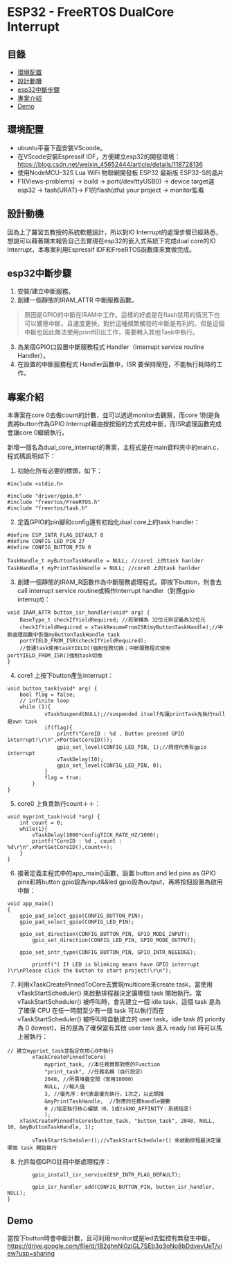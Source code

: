 # ESP32 - FreeRTOS DualCore Interrupt 
## 目錄
 - [環境配置](#環境配置)
 - [設計動機](#設計動機)
 - [esp32中斷步驟](#esp32中斷步驟)
 - [專案介紹](#專案介紹)
 - [Demo](#Demo)
## 環境配置
* ubuntu平臺下面安裝VScoode。
* 在VScode安裝Espressif IDF，方便建立esp32的開發環境：
https://blog.csdn.net/weixin_45652444/article/details/118728136
* 使用NodeMCU-32S Lua WiFi 物聯網開發板 ESP32 最新版 ESP32-S的晶片
* F1(Views-problems) -> build -> port(/dev/ttyUSB0) -> device target選esp32 -> fash(URAT)-> F1的flash(dfu) your project -> monitor監看
## 設計動機
因為上了羅習五教授的系統軟體設計，所以對IO Interrupt的處理步驟已經熟悉，想說可以藉著期末報告自己去實現在esp32的嵌入式系統下完成dual core的IO Interrupt，本專案利用Espressif IDF和FreeRTOS函數庫來實做完成。
## esp32中斷步驟
1. 安裝/建立中斷服務。
2. 創建一個靜態的IRAM_ATTR 中斷服務函數。
> 原因是GPIO的中斷在IRAM中工作。這樣的好處是在flash禁用的情況下也可以響應中斷。且速度更快，對於這種頻繁觸發的中斷是有利的。但是這個中斷也因此無法使用printf印出工作，需要轉入其他Task中執行。
3. 為某個GPIO口設置中斷服務程式 Handler（interrupt service routine Handler）。
4. 在設置的中斷服務程式 Handler函數中，ISR 要保持簡短，不能執行耗時的工作。
## 專案介紹
本專案在core 0去做count的計數，並可以透過monitor去觀察，而core 1則是負責將button作為GPIO Interrupt藉由按按鈕的方式完成中斷，而ISR處理函數完成會讓core 0繼續執行。

新增一個名為dual_core_interrupt的專案，主程式是在main資料夾中的main.c，程式碼說明如下：
1. 初始化所有必要的標頭，如下：

```c=
#include <stdio.h>

#include "driver/gpio.h"
#include "freertos/FreeRTOS.h"
#include "freertos/task.h"
```
2. 定義GPIO的pin腳和config還有初始化dual core上的task handler：
```c=
#define ESP_INTR_FLAG_DEFAULT 0
#define CONFIG_LED_PIN 27
#define CONFIG_BUTTON_PIN 0

TaskHandle_t myButtonTaskHandle = NULL; //core1 上的task hanlder
TaskHandle_t myPrintTaskHandle = NULL; //core0 上的task hanlder
```
3. 創建一個靜態的IRAM_R函數作為中斷服務處理程式。即按下button，則會去call interrupt service routine或稱作interrupt handler（對應gpio interrupt)：
``` c=
void IRAM_ATTR button_isr_handler(void* arg) {
    BaseType_t checkIfYieldRequired; //若架構為 32位元則定義為32位元
    checkIfYieldRequired = xTaskResumeFromISR(myButtonTaskHandle);//中斷處理函數中恢復myButtonTaskHandle task
    portYIELD_FROM_ISR(checkIfYieldRequired);
    //普通task使用taskYIELD()強制任務切換；中斷服務程式使用portYIELD_FROM_ISR()強制task切換
}
```
4. core1 上按下button產生interrupt：
``` c=
void button_task(void* arg) {
	bool flag = false;
	// infinite loop
	while (1){
            vTaskSuspend(NULL);//suspended itself先讓printTask先執行null是own task
            if(flag){
                printf("CoreID : %d , Button pressed GPIO interrupt!\r\n",xPortGetCoreID());
                gpio_set_level(CONFIG_LED_PIN, 1);//閃燈代表有gpio interrupt
                vTaskDelay(10);
                gpio_set_level(CONFIG_LED_PIN, 0);
            }  
            flag = true;
        }
}
```
5. core0 上負責執行count＋＋：
```c=
void myprint_task(void *arg) {
    int count = 0;
    while(1){
        vTaskDelay(1000*configTICK_RATE_HZ/1000);
        printf("CoreID : %d , count : %d\r\n",xPortGetCoreID(),count++);
    }
}
```
6. 接著定義主程式中的app_main()函數，設置 button and led pins as GPIO pins和將button gpio設為input&&led gpio設為output，再將按鈕設置為啟用中斷：
```c=
void app_main()
{
	gpio_pad_select_gpio(CONFIG_BUTTON_PIN);
	gpio_pad_select_gpio(CONFIG_LED_PIN);
	
	gpio_set_direction(CONFIG_BUTTON_PIN, GPIO_MODE_INPUT);
        gpio_set_direction(CONFIG_LED_PIN, GPIO_MODE_OUTPUT);
	
	gpio_set_intr_type(CONFIG_BUTTON_PIN, GPIO_INTR_NEGEDGE);
	
        printf("( If LED is blinking means have GPIO interrupt )\r\nPlease click the button to start project!\r\n");
```
7. 利用xTaskCreatePinnedToCore去實現multicore來create task，當使用vTaskStartScheduler() 來啟動排程器決定讓哪個 task 開始執行。當 vTaskStartScheduler() 被呼叫時，會先建立一個 idle task，這個 task 是為了確保 CPU 在任一時間至少有一個 task 可以執行而在 vTaskStartScheduler() 被呼叫時自動建立的 user task，idle task 的 priority 為 0 (lowest)，目的是為了確保當有其他 user task 進入 ready list 時可以馬上被執行：
```c=
// 建立myprint_task並指定在核心0中執行
        xTaskCreatePinnedToCore(
            myprint_task, //本任務實際對應的Function
            "print_task", //任務名稱（自行設定）
            2048, //所需堆疊空間（常用10000）
            NULL, //輸入值
            3, //優先序：0代表最優先執行，1次之，以此類推
            &myPrintTaskHandle,  //對應的任務handle變數
            0 //指定執行核心編號（0、1或tskNO_AFFINITY：系統指定)
            );
	xTaskCreatePinnedToCore(button_task, "button_task", 2048, NULL, 10, &myButtonTaskHandle, 1);
    
        vTaskStartScheduler();//vTaskStartScheduler() 來啟動排程器決定讓哪個 task 開始執行
```
8. 允許每個GPIO註冊中斷處理程序：
```c=
        gpio_install_isr_service(ESP_INTR_FLAG_DEFAULT);

        gpio_isr_handler_add(CONFIG_BUTTON_PIN, button_isr_handler, NULL);
}
```
## Demo
當按下button時會中斷計數，且可利用monitor或是led去監控有無發生中斷。
https://drive.google.com/file/d/1B2ghnNj0zjGL7SEb3q3oNo8bDdvevUeT/view?usp=sharing
